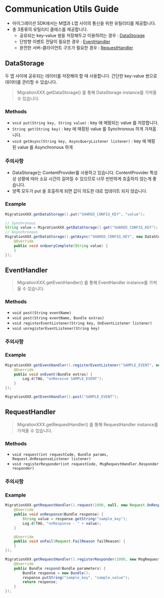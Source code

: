 # Communication Utils Guide
- 마이그레이션 SDK에서는 M앱과 L앱 사이의 통신을 위한 유틸리티를 제공합니다.
- 총 3종류의 유틸리티 클래스를 제공합니다.
    - 공유되는 key-value 쌍을 저장해두고 이용하려는 경우 : [DataStorage]()
    - 단방향 이벤트 전달이 필요한 경우 : [EventHandler]()
    - 완전한 서버-클라이언트 구조가 필요한 경우 : [RequestHandler]()

## DataStorage

두 앱 사이에 공유되는 데이터를 저장해야 할 때 사용합니다. 간단한 key-value 쌍으로 데이터를 관리할 수 있습니다.

> MigrationXXX.getDataStorage() 를 통해 DataStorage instance를 가져올 수 있습니다.

### Methods

- `void put(String key, String value)` : key 에 매핑되는 value 를 저장합니다.
- `String get(String key)` : key 에 매핑된 value 를 Synchronous 하게 가져옵니다. 
- `void getAsync(String key, AsyncQueryListener listener)` : key 에 매핑된 value 를 Asynchronous 하게 

### 주의사항
- DataStorage는 ContentProvider를 사용하고 있습니다. ContentProvider 특성상 상황에 따라 소요 시간이 길어질 수 있으므로 너무 빈번하게 호출하지 않는게 좋습니다.
- 양쪽 모두가 put 을 호출하게 되면 값이 의도한 대로 업데이트 되지 않습니다.

### Example
```java
MigrationXXX.getDataStorage().put("SHARED_CONFIG_KEY", "value");

// Synchronous
String value = MigrationXXX.getDataStorage().get("SHARED_CONFIG_KEY");
// Asynchronous
MigrationXXX.getDataStorage().getAsync("SHARED_CONFIG_KEY", new DataStorage.AsyncQueryListener() {
    @Override
    public void onQueryComplete(String value) {
    }
});
```

## EventHandler

> MigrationXXX.getEventHandler() 를 통해 EventHandler instance를 가져올 수 있습니다.

### Methods
- `void post(String eventName)`
- `void post(String eventName, Bundle extras)`
- `void registerEventListener(String key, OnEventListener listener)`
- `void unregisterEventListener(String key)`

### 주의사항

### Example
```java
MigrationXXX.getEventHandler().registerEventListener("SAMPLE_EVENT", new EventHandler.OnEventListener() {
    @Override
    public void onEvent(Bundle extras) {
        Log.d(TAG, "onReceive SAMPLE_EVENT");
    }
});

MigrationXXX.getEventHandler().post("SAMPLE_EVENT");
```

## RequestHandler

> MigrationXXX.getRequestHandler() 를 통해 RequestHandler instance를 가져올 수 있습니다.

### Methods
- `void request(int requestCode, Bundle params, Request.OnResponseListener listener)`
- `void registerResponder(int requestCode, MsgRequestHandler.Responder responder)`

### 주의사항

### Example
```java
MigrationXXX.getRequestHandler().request(1000, null, new Request.OnResponseListener() {
    @Override
    public void onResponse(Bundle response) {
        String value = response.getString("sample_key");
        Log.d(TAG, "onResponse - " + value);
    }

    @Override
    public void onFail(Request.FailReason failReason) {
    }
});

MigrationXXX.getRequestHandler().registerResponder(1000, new MsgRequestHandler.Responder() {
    @Override
    public Bundle respond(Bundle parameters) {
        Bundle response = new Bundle();
        response.putString("sample_key", "sample_value");
        return response;
    }
});
```
